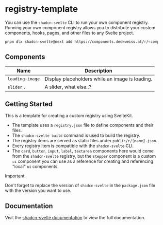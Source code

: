 # registry-template

You can use the `shadcn-svelte` CLI to run your own component registry. Running your own
component registry allows you to distribute your custom components, hooks, pages, and
other files to any Svelte project.

```bash
pnpm dlx shadcn-svelte@next add https://components.deckweiss.at/r/<component>.json
```

## Components

| Name            | Description                                     |
| --------------- | ----------------------------------------------- |
| `loading-image` | Display placeholders while an image is loading. |
| `slider` .      | A slider, what else..?                          |

## Getting Started

This is a template for creating a custom registry using SvelteKit.

- The template uses a `registry.json` file to define components and their files.
- The `shadcn-svelte build` command is used to build the registry.
- The registry items are served as static files under `public/r/[name].json`.
- Every registry item is compatible with the `shadcn-svelte` CLI.
- The `card`, `button`, `input`, `label`, `textarea` components here would come from the `shadcn-svelte` registry, but the `stepper` component is a custom `ui` component you can use as a reference for creating and referencing "local" `ui` components.

> [!IMPORTANT]
> Don't forget to replace the version of `shadcn-svelte` in the `package.json` file with the version you want to use.

## Documentation

Visit the [shadcn-svelte documentation](https://next.shadcn-svelte.com/docs/registry) to view the full documentation.
